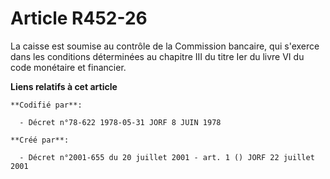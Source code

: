 # Article R452-26

La caisse est soumise au contrôle de la Commission bancaire, qui s'exerce dans les conditions déterminées au chapitre III du
titre Ier du livre VI du code monétaire et financier.

**Liens relatifs à cet article**

	**Codifié par**:

	  - Décret n°78-622 1978-05-31 JORF 8 JUIN 1978

	**Créé par**:

	  - Décret n°2001-655 du 20 juillet 2001 - art. 1 () JORF 22 juillet 2001

